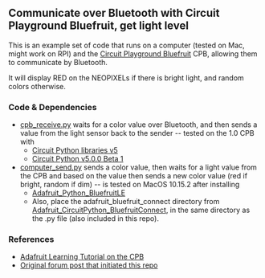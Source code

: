 ## Communicate over Bluetooth with Circuit Playground Bluefruit, get light level
This is an example set of code that runs on a computer (tested on Mac, might work on RPI) and the  [Circuit Playground Bluefruit](https://www.adafruit.com/product/4333) CPB, allowing them to communicate by Bluetooth.

It will display RED on the NEOPIXELs if there is bright light, and random colors otherwise.

### Code & Dependencies
* [cpb_receive.py](https://github.com/pvanallen/computer-to-cpb/blob/master/cpb_receive.py) waits for a color value over Bluetooth, and then sends a value from the light sensor back to the sender -- tested on the 1.0 CPB with
  * [Circuit Python libraries v5](https://circuitpython.org/libraries)
  * [Circuit Python v5.0.0 Beta 1](https://circuitpython.org/board/circuitplayground_bluefruit/)
* [computer_send.py](https://github.com/pvanallen/computer-to-cpb/blob/master/computer_send.py) sends a color value, then waits for a light value from the CPB and based on the value then sends a new color value (red if bright, random if dim) -- is tested on MacOS 10.15.2 after installing
  * [Adafruit_Python_BluefruitLE](https://github.com/adafruit/Adafruit_Python_BluefruitLE)
  * Also, place the adafruit_bluefruit_connect directory from [Adafruit_CircuitPython_BluefruitConnect](https://github.com/adafruit/Adafruit_CircuitPython_BluefruitConnect), in the same directory as the .py file (also included in this repo).

### References
* [Adafruit Learning Tutorial on the CPB](https://learn.adafruit.com/adafruit-circuit-playground-bluefruit)
* [Original forum post that initiated this repo](https://forums.adafruit.com/viewtopic.php?f=58&t=159930)
